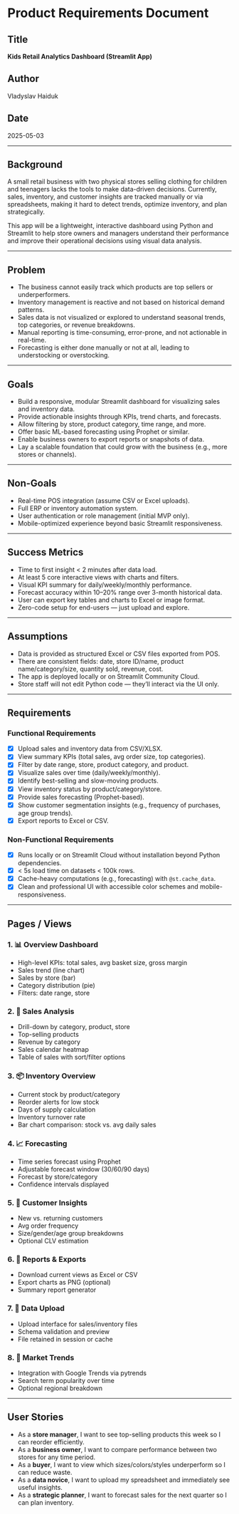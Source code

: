 # Product Requirements Document

## Title

**Kids Retail Analytics Dashboard (Streamlit App)**

## Author

Vladyslav Haiduk

## Date

2025-05-03

---

## Background

A small retail business with two physical stores selling clothing for children and teenagers lacks the tools to make data-driven decisions. Currently, sales, inventory, and customer insights are tracked manually or via spreadsheets, making it hard to detect trends, optimize inventory, and plan strategically.

This app will be a lightweight, interactive dashboard using Python and Streamlit to help store owners and managers understand their performance and improve their operational decisions using visual data analysis.

---

## Problem

- The business cannot easily track which products are top sellers or underperformers.
- Inventory management is reactive and not based on historical demand patterns.
- Sales data is not visualized or explored to understand seasonal trends, top categories, or revenue breakdowns.
- Manual reporting is time-consuming, error-prone, and not actionable in real-time.
- Forecasting is either done manually or not at all, leading to understocking or overstocking.

---

## Goals

- Build a responsive, modular Streamlit dashboard for visualizing sales and inventory data.
- Provide actionable insights through KPIs, trend charts, and forecasts.
- Allow filtering by store, product category, time range, and more.
- Offer basic ML-based forecasting using Prophet or similar.
- Enable business owners to export reports or snapshots of data.
- Lay a scalable foundation that could grow with the business (e.g., more stores or channels).

---

## Non-Goals

- Real-time POS integration (assume CSV or Excel uploads).
- Full ERP or inventory automation system.
- User authentication or role management (initial MVP only).
- Mobile-optimized experience beyond basic Streamlit responsiveness.

---

## Success Metrics

- Time to first insight < 2 minutes after data load.
- At least 5 core interactive views with charts and filters.
- Visual KPI summary for daily/weekly/monthly performance.
- Forecast accuracy within 10–20% range over 3-month historical data.
- User can export key tables and charts to Excel or image format.
- Zero-code setup for end-users — just upload and explore.

---

## Assumptions

- Data is provided as structured Excel or CSV files exported from POS.
- There are consistent fields: date, store ID/name, product name/category/size, quantity sold, revenue, cost.
- The app is deployed locally or on Streamlit Community Cloud.
- Store staff will not edit Python code — they’ll interact via the UI only.

---

## Requirements

### Functional Requirements

- [x] Upload sales and inventory data from CSV/XLSX.
- [x] View summary KPIs (total sales, avg order size, top categories).
- [x] Filter by date range, store, product category, and product.
- [x] Visualize sales over time (daily/weekly/monthly).
- [x] Identify best-selling and slow-moving products.
- [x] View inventory status by product/category/store.
- [x] Provide sales forecasting (Prophet-based).
- [x] Show customer segmentation insights (e.g., frequency of purchases, age group trends).
- [x] Export reports to Excel or CSV.

### Non-Functional Requirements

- [x] Runs locally or on Streamlit Cloud without installation beyond Python dependencies.
- [x] < 5s load time on datasets < 100k rows.
- [x] Cache-heavy computations (e.g., forecasting) with `@st.cache_data`.
- [x] Clean and professional UI with accessible color schemes and mobile-responsiveness.

---

## Pages / Views

### 1. 📊 Overview Dashboard

- High-level KPIs: total sales, avg basket size, gross margin
- Sales trend (line chart)
- Sales by store (bar)
- Category distribution (pie)
- Filters: date range, store

### 2. 🧺 Sales Analysis

- Drill-down by category, product, store
- Top-selling products
- Revenue by category
- Sales calendar heatmap
- Table of sales with sort/filter options

### 3. 📦 Inventory Overview

- Current stock by product/category
- Reorder alerts for low stock
- Days of supply calculation
- Inventory turnover rate
- Bar chart comparison: stock vs. avg daily sales

### 4. 📈 Forecasting

- Time series forecast using Prophet
- Adjustable forecast window (30/60/90 days)
- Forecast by store/category
- Confidence intervals displayed

### 5. 🧠 Customer Insights

- New vs. returning customers
- Avg order frequency
- Size/gender/age group breakdowns
- Optional CLV estimation

### 6. 📄 Reports & Exports

- Download current views as Excel or CSV
- Export charts as PNG (optional)
- Summary report generator

### 7. 📁 Data Upload

- Upload interface for sales/inventory files
- Schema validation and preview
- File retained in session or cache

### 8. 📍 Market Trends

- Integration with Google Trends via pytrends
- Search term popularity over time
- Optional regional breakdown

---

## User Stories

- As a **store manager**, I want to see top-selling products this week so I can reorder efficiently.
- As a **business owner**, I want to compare performance between two stores for any time period.
- As a **buyer**, I want to view which sizes/colors/styles underperform so I can reduce waste.
- As a **data novice**, I want to upload my spreadsheet and immediately see useful insights.
- As a **strategic planner**, I want to forecast sales for the next quarter so I can plan inventory.
